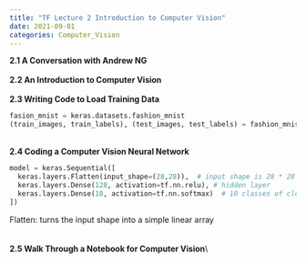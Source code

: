 ```yaml
---
title: "TF Lecture 2 Introduction to Computer Vision"
date: 2021-09-01
categories: Computer_Vision
---
```

**2.1 A Conversation with Andrew NG**\
\
**2.2 An Introduction to Computer Vision**\
\
**2.3 Writing Code to Load Training Data**
```Python
fasion_mnist = keras.datasets.fashion_mnist
(train_images, train_labels), (test_images, test_labels) = fashion_mnist.load_data()
```
\
**2.4 Coding a Computer Vision Neural Network**
```Python
model = keras.Sequential([
  keras.layers.Flatten(input_shape=(28,28)),  # input shape is 28 * 28
  keras.layers.Dense(128, activation=tf.nn.relu), # hidden layer
  keras.layers.Dense(10, activation=tf.nn.softmax)  # 10 classes of clothings
])
```
Flatten: turns the input shape into a simple linear array\
\
\
**2.5 Walk Through a Notebook for Computer Vision**\


